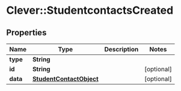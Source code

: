 # Clever::StudentcontactsCreated

## Properties
Name | Type | Description | Notes
------------ | ------------- | ------------- | -------------
**type** | **String** |  | 
**id** | **String** |  | [optional] 
**data** | [**StudentContactObject**](StudentContactObject.md) |  | [optional] 


